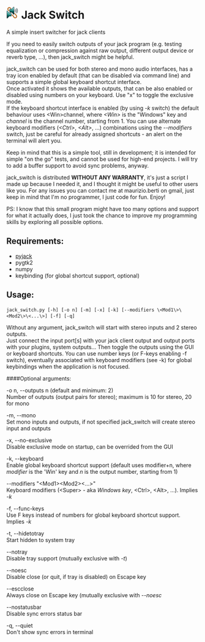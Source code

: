![logo](https://github.com/MaurizioB/jack_switch/raw/master/jack_switch.png) Jack Switch
===========

A simple insert switcher for jack clients  

If you need to easily switch outputs of your jack program (e.g. testing
equalization or compression against raw output, different output device or
reverb type, ...), then jack_switch might be helpful.  

jack_switch can be used for both stereo and mono audio interfaces, has a tray
icon enabled by default (that can be disabled via command line) and supports a
simple global keyboard shortcut interface.  
Once activated it shows the available outputs, that can be also enabled or
disabled using numbers on your keyboard. Use "x" to toggle the exclusive mode.  
If the keyboard shortcut interface is enabled (by using *-k* switch) the
default behaviour uses \<Win\>channel, where *\<Win\>* is the "Windows" key and
*channel* is the channel number, starting from 1. You can use alternate
keyboard modifiers (*\<Ctrl\>*, *\<Alt\>*, ...) combinations using the
*--modifiers* switch, just be careful for already assigned shortcuts - an alert on
the terminal will alert you.  

Keep in mind that this is a simple tool, still in development; it is intended
for simple "on the go" tests, and cannot be used for high-end projects. I will
try to add a buffer support to avoid sync problems, anyway.  

jack_switch is distributed **WITHOUT ANY WARRANTY**, it's just a script I made up
because I needed it, and I thought it might be useful to other users like you.
For any issues you can contact me at maurizio.berti on gmail, just keep in mind
that I'm no programmer, I just code for fun. Enjoy!

PS: I know that this small program might have too many options and support for
what it actually does, I just took the chance to improve my programming skills
by exploring all possible options.


Requirements:
-------------

- [pyjack](https://pypi.python.org/pypi/py-jack/)
- pygtk2
- numpy
- keybinding (for global shortcut support, optional)

Usage:
------

    jack_switch.py [-h] [-o n] [-m] [-x] [-k] [--modifiers \<Mod1\>\<Mod2\>\<...\>] [-f] [-q]

Without any argument, jack_switch will start with stereo inputs and 2 stereo outputs.  
Just connect the input port[s] with your jack client output and output ports
with your plugins, system outputs... Then toggle the outputs using the GUI or
keyboard shortcuts. You can use number keys (or F-keys enabling -f switch),
eventually associated with keyboard modifiers (see -k) for global keybindings
when the application is not focused.

####Optional arguments:  

-o n, --outputs n (default and minimum: 2)  
Number of outputs (output pairs for stereo); maximum is 10 for stereo, 20 for mono  

-m, --mono  
Set mono inputs and outputs, if not specified jack_switch will create stereo input and outputs  

-x, --no-exclusive  
Disable exclusive mode on startup, can be overrided from the GUI  

-k, --keyboard  
Enable global keyboard shortcut support (default uses modifier+n, where *modifier* is the 'Win' key and *n* is the output number, starting from 1)  

--modifiers "\<Mod1\>\<Mod2\>\<...\>"  
Keyboard modifiers (\<Super\> - aka *Windows key*, \<Ctrl\>, \<Alt\>, ...). Implies *-k*  

-f, --func-keys  
Use F keys instead of numbers for global keyboard shortcut support. Implies *-k*  

-t, --hidetotray  
Start hidden to system tray  

--notray  
Disable tray support (mutually exclusive with *-t*)  

--noesc  
Disable close (or quit, if tray is disabled) on Escape key  

--escclose  
Always close on Escape key (mutually exclusive with *--noesc*  

--nostatusbar  
Disable sync errors status bar  

-q, --quiet  
Don't show sync errors in terminal  
